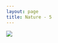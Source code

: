 ```yaml
---
layout: page
title: Nature - 5
---
```


<div>
  <a class="text-black no-underline dark:text-slate-100" href="../portfolio/4">
    <div class="relative"><div class="absolute left-3 top-8 h-full"><div class="align-middle"><i class="fa-solid fa-chevron-left"></i></div></div></div>
  </a>
  <a class="text-black no-underline dark:text-slate-100" href="../portfolio/6">
    <div class="relative"><div class="absolute right-3 top-8 h-full"><div class="align-middle"><i class="fa-solid fa-chevron-right"></i></div></div></div>
  </a>
  <a class="text-black no-underline dark:text-slate-100" href="../portfolio#5">
    <div class="relative"><div class="absolute top-1 right-3"><i class="fa fa-xmark"></i></div></div>
  </a>
  <a class="text-black no-underline dark:text-slate-100" href="../portfolio#5">
    <img class="w-full h-full rounded-lg" src="https://mdbcdn.b-cdn.net/img/Photos/Horizontal/Nature/4-col/img%20(5).webp">
  </a>
</div>
